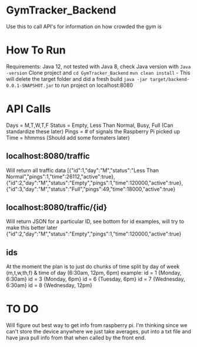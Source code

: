 # GymTracker_Backend
Use this to call API's for information on how crowded the gym is

# How To Run
Requirements: Java 12, not tested with Java 8, check Java version with `Java -version`
Clone project and `cd GymTracker_Backend`
`mvn clean install` - This will delete the target folder and did a fresh build
`java -jar target/backend-0.0.1-SNAPSHOT.jar` to run project on localhost:8080

# API Calls
Days = M,T,W,T,F
Status = Empty, Less Than Normal, Busy, Full (Can standardize these later)
Pings = # of signals the Raspberry Pi picked up
Time = hhmmss (Should add some formaters later)


## localhost:8080/traffic
Will return all traffic data
[{"id":1,"day":"M","status":"Less Than Normal","pings":1,"time":26112,"active":true},{"id":2,"day":"M","status":"Empty","pings":1,"time":120000,"active":true},{"id":3,"day":"M","status":"Full","pings":49,"time":18000,"active":true}

## localhost:8080/traffic/{id}
Will return JSON for a particular ID, see bottom for id examples, will try to make this better later
{"id":2,"day":"M","status":"Empty","pings":1,"time":120000,"active":true}

## ids
At the moment the plan is to just do chunks of time split by day of week (m,t,w,th,f) & time of day (6:30am, 12pm, 6pm)
example:
id = 1 {Monday, 6:30am}
id = 3 {Monday, 6pm}
id = 6 {Tuesday, 6pm}
id = 7 {Wednesday, 6:30am}
id = 8 {Wednesday, 12pm}


# TO DO
Will figure out best way to get info from raspberry pi. I'm thinking since we can't store the device anywhere we just take
averages, put into a txt file and have java pull info from that when called by the front end. 

